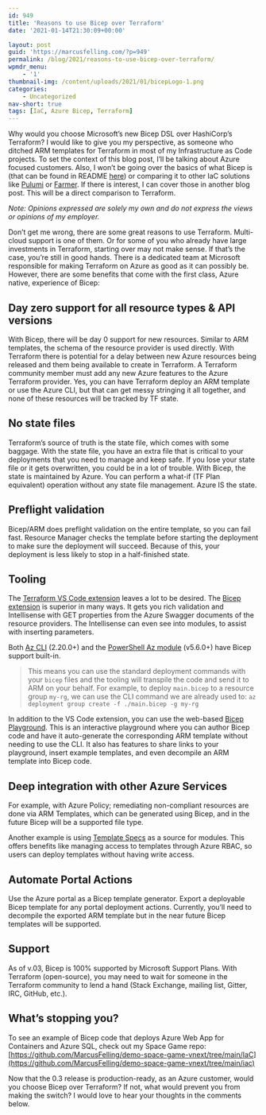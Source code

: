 ```yaml
---
id: 949
title: 'Reasons to use Bicep over Terraform'
date: '2021-01-14T21:30:09+00:00'

layout: post
guid: 'https://marcusfelling.com/?p=949'
permalink: /blog/2021/reasons-to-use-bicep-over-terraform/
wpmdr_menu:
    - '1'
thumbnail-img: /content/uploads/2021/01/bicepLogo-1.png
categories:
    - Uncategorized
nav-short: true
tags: [IaC, Azure Bicep, Terraform]
---
```



Why would you choose Microsoft’s new Bicep DSL over HashiCorp’s Terraform? I would like to give you my perspective, as someone who ditched ARM templates for Terraform in most of my Infrastructure as Code projects. To set the context of this blog post, I’ll be talking about Azure focused customers. Also, I won’t be going over the basics of what Bicep is (that can be found in README [here](https://github.com/Azure/bicep)) or comparing it to other IaC solutions like [Pulumi](https://www.pulumi.com/) or [Farmer](https://compositionalit.github.io/farmer/). If there is interest, I can cover those in another blog post. This will be a direct comparison to Terraform.  

*Note: Opinions expressed are solely my own and do not express the views or opinions of my employer.*

Don’t get me wrong, there are some great reasons to use Terraform. Multi-cloud support is one of them. Or for some of you who already have large investments in Terraform, starting over may not make sense. If that’s the case, you’re still in good hands. There is a dedicated team at Microsoft responsible for making Terraform on Azure as good as it can possibly be. However, there are some benefits that come with the first class, Azure native, experience of Bicep:

## Day zero support for all resource types &amp; API versions

With Bicep, there will be day 0 support for new resources. Similar to ARM templates, the schema of the resource provider is used directly. With Terraform there is potential for a delay between new Azure resources being released and them being available to create in Terraform. A Terraform community member must add any new Azure features to the Azure Terraform provider. Yes, you can have Terraform deploy an ARM template or use the Azure CLI, but that can get messy stringing it all together, and none of these resources will be tracked by TF state.

## No state files

Terraform’s source of truth is the state file, which comes with some baggage. With the state file, you have an extra file that is critical to your deployments that you need to manage and keep safe. If you lose your state file or it gets overwritten, you could be in a lot of trouble. With Bicep, the state is maintained by Azure. You can perform a what-if (TF Plan equivalent) operation without any state file management. Azure IS the state.

## Preflight validation

Bicep/ARM does preflight validation on the entire template, so you can fail fast. Resource Manager checks the template before starting the deployment to make sure the deployment will succeed. Because of this, your deployment is less likely to stop in a half-finished state.

## Tooling

The [Terraform VS Code extension](https://marketplace.visualstudio.com/items?itemName=HashiCorp.terraform&ssr=false#overview) leaves a lot to be desired. The [Bicep extension](https://marketplace.visualstudio.com/items?itemName=ms-azuretools.vscode-bicep) is superior in many ways. It gets you rich validation and Intellisense with GET properties from the Azure Swagger documents of the resource providers. The Intellisense can even see into modules, to assist with inserting parameters.   
  
Both [Az CLI](https://docs.microsoft.com/cli/azure/install-azure-cli) (2.20.0+) and the [PowerShell Az module](https://docs.microsoft.com/en-us/powershell/azure/install-az-ps?view=azps-5.5.0) (v5.6.0+) have Bicep support built-in.

> This means you can use the standard deployment commands with your `bicep` files and the tooling will transpile the code and send it to ARM on your behalf. For example, to deploy `main.bicep` to a resource group `my-rg`, we can use the CLI command we are already used to: `az deployment group create -f ./main.bicep -g my-rg`

In addition to the VS Code extension, you can use the web-based [Bicep Playground](https://aka.ms/bicepdemo). This is an interactive playground where you can author Bicep code and have it auto-generate the corresponding ARM template without needing to use the CLI. It also has features to share links to your playground, insert example templates, and even decompile an ARM template into Bicep code.

## Deep integration with other Azure Services

For example, with Azure Policy; remediating non-compliant resources are done via ARM Templates, which can be generated using Bicep, and in the future Bicep will be a supported file type.

Another example is using [Template Specs](https://docs.microsoft.com/en-us/azure/azure-resource-manager/templates/template-specs) as a source for modules. This offers benefits like managing access to templates through Azure RBAC, so users can deploy templates without having write access.

## Automate Portal Actions

Use the Azure portal as a Bicep template generator. Export a deployable Bicep template for any portal deployment actions. Currently, you’ll need to decompile the exported ARM template but in the near future Bicep templates will be supported.

## Support

As of v.03, Bicep is 100% supported by Microsoft Support Plans. With Terraform (open-source), you may need to wait for someone in the Terraform community to lend a hand (Stack Exchange, mailing list, Gitter, IRC, GitHub, etc.).

## What’s stopping you?

To see an example of Bicep code that deploys Azure Web App for Containers and Azure SQL, check out my Space Game repo: [https://github.com/MarcusFelling/demo-space-game-vnext/tree/main/IaC](https://github.com/MarcusFelling/demo-space-game-vnext/tree/main/iac)

Now that the 0.3 release is production-ready, as an Azure customer, would you choose Bicep over Terraform? If not, what would prevent you from making the switch? I would love to hear your thoughts in the comments below.